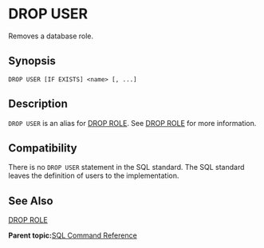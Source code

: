 # DROP USER 

Removes a database role.

## Synopsis 

``` {#sql_command_synopsis}
DROP USER [IF EXISTS] <name> [, ...]
```

## Description 

`DROP USER` is an alias for [DROP ROLE](DROP_ROLE.html). See [DROP ROLE](DROP_ROLE.html) for more information.

## Compatibility 

There is no `DROP USER` statement in the SQL standard. The SQL standard leaves the definition of users to the implementation.

## See Also 

[DROP ROLE](DROP_ROLE.html)

**Parent topic:**[SQL Command Reference](../sql_commands/sql_ref.html)

